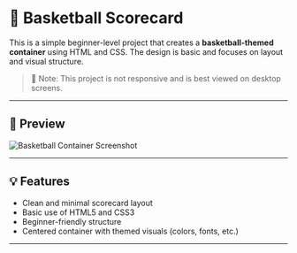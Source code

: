 # 🏀 Basketball Scorecard

This is a simple beginner-level project that creates a **basketball-themed container** using HTML and CSS. The design is basic and focuses on layout and visual structure.

> 🔰 Note: This project is not responsive and is best viewed on desktop screens.

---

## 📸 Preview

![Basketball Container Screenshot](/[scorecard-ss.png](https://github.com/razzongit/scorecard/blob/main/Scorecard-ss.png))

---

## 💡 Features

- Clean and minimal scorecard layout
- Basic use of HTML5 and CSS3
- Beginner-friendly structure
- Centered container with themed visuals (colors, fonts, etc.)

---


